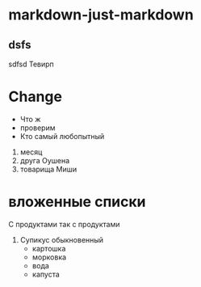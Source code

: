 # markdown-just-markdown
## dsfs
sdfsd
Тевирп
# Change
* Что ж
* проверим
* Кто самый любопытный
1. месяц
2. друга Оушена
3. товарища Миши

# вложенные списки
С продуктами так с продуктами
1. Супикус обыкновенный 
    * картошка
    * морковка
    * вода
    * капуста
